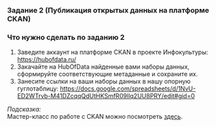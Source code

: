 ### Задание 2 (Публикация открытых данных на платформе CKAN)

### Что нужно сделать по заданию 2

1. Заведите аккаунт на платформе CKAN в проекте Инфокультуры: https://hubofdata.ru/
2. Закачайте на HubOfData найденные вами наборы данных, сформируйте соответствующие метаданные и сохраните их.   
3. Занесите ссылки на ваши наборы данных в нашу опорную гуглотаблицу: https://docs.google.com/spreadsheets/d/1NvU-ED2WTrvb-M41DZcqqQdUtHKSmfR09Ilq2UU8PRY/edit#gid=0

*Подсказка:*       
Мастер-класс по работе с CKAN можно посмотреть [здесь](https://youtu.be/U5aZHW1frxw?list=PLfSN69RCPDM9pqByd9AXpfNaKTqkk260y).
